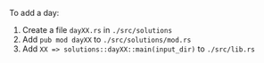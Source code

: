 To add a day:
1. Create a file `dayXX.rs` in `./src/solutions`
2. Add `pub mod dayXX` to `./src/solutions/mod.rs`
3. Add `XX => solutions::dayXX::main(input_dir)` to `./src/lib.rs`